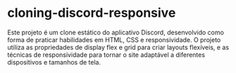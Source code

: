 # cloning-discord-responsive
Este projeto é um clone estático do aplicativo Discord, desenvolvido como forma de praticar habilidades em HTML, CSS e responsividade. O projeto utiliza as propriedades de display flex e grid para criar layouts flexíveis, e as técnicas de responsividade para tornar o site adaptável a diferentes dispositivos e tamanhos de tela.
